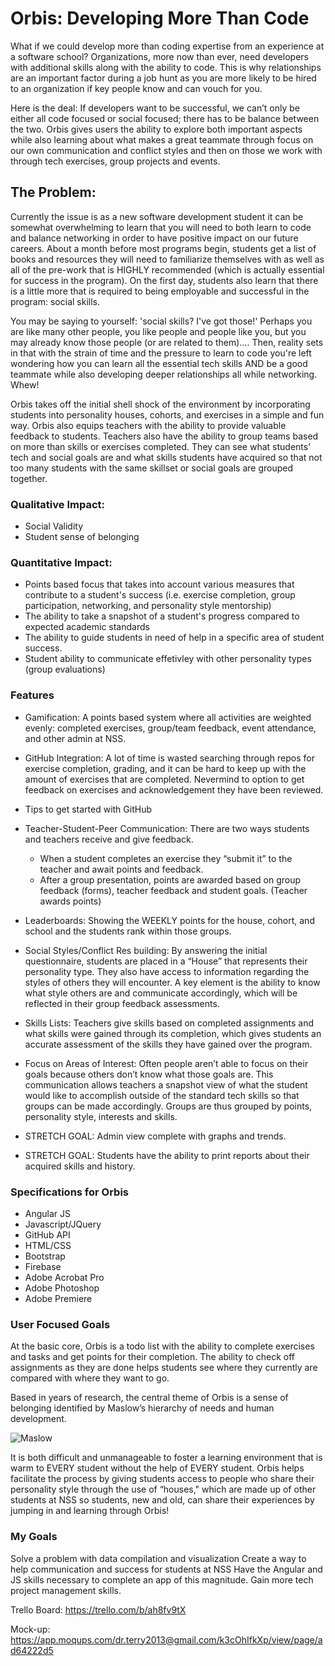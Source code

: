 # Orbis: Developing More Than Code

What if we could develop more than coding expertise from an experience at a software school? Organizations, more now than ever, need developers with additional skills along with the ability to code. This is why relationships are an important factor during a job hunt as you are more likely to be hired to an organization if key people know and can vouch for you.

Here is the deal: If developers want to be successful, we can’t only be either all code focused or social focused; there has to be balance between the two. Orbis gives users the ability to explore both important aspects while also learning about what makes a great teammate through focus on our own communication and conflict styles and then on those we work with through tech exercises, group projects and events.
## The Problem:
Currently the issue is as a new software development student it can be somewhat overwhelming to learn that you will need to both learn to code and balance networking in order to have positive impact on our future careers. About a month before most programs begin, students get a list of books and resources they will need to familiarize themselves with as well as all of the pre-work that is HIGHLY recommended (which is actually essential for success in the program). On the first day, students also learn that there is a little more that is required to being employable and successful in the program: social skills.

You may be saying to yourself: 'social skills? I've got those!' Perhaps you are like many other people, you like people and people like you, but you may already know those people (or are related to them)…. Then, reality sets in that with the strain of time and the pressure to learn to code you're left wondering how you can learn all the essential tech skills AND be a good teammate while also developing deeper relationships all while networking. Whew! 

Orbis takes off the initial shell shock of the environment by incorporating students into personality houses, cohorts, and exercises in a simple and fun way. Orbis also equips teachers with the ability to provide valuable feedback to students. Teachers also have the ability to group teams based on more than skills or exercises completed. They can see what students’ tech and social goals are and what skills students have acquired so that not too many students with the same skillset or social goals are grouped together.

### Qualitative Impact:
- Social Validity
- Student sense of belonging

### Quantitative Impact:
- Points based focus that takes into account various measures that contribute to a student's success (i.e. exercise completion, group participation, networking, and personality style mentorship)
- The ability to take a snapshot of a student's progress compared to expected academic standards
- The ability to guide students in need of help in a specific area of student success.
- Student ability to communicate effetivley with other personality types (group evaluations)

### Features
- Gamification: A points based system where all activities are weighted evenly: completed exercises, group/team feedback, event attendance, and other admin at NSS.

- GitHub Integration: A lot of time is wasted searching through repos for exercise completion, grading, and it can be hard to keep up with the amount of exercises that are completed. Nevermind to option to get feedback on exercises and acknowledgement they have been reviewed.
- Tips to get started with GitHub
- Teacher-Student-Peer Communication: There are two ways students and teachers receive and give feedback. 
  - When a student completes an exercise they “submit it” to the teacher and await points and feedback. 
  - After a group presentation, points are awarded based on group feedback (forms), teacher feedback  and student goals. (Teacher awards points)
- Leaderboards: Showing the WEEKLY points for the house, cohort, and school and the students rank within those groups.
- Social Styles/Conflict Res building: By answering the initial questionnaire, students are placed in a “House” that represents their personality type. They also have access to information regarding the styles of others they will encounter. A key element is the ability to know what style others are and communicate accordingly, which will be reflected in their group feedback assessments.
- Skills Lists: Teachers give skills based on completed assignments and what skills were gained through its completion, which gives students an accurate assessment of the skills they have gained over the program.
- Focus on Areas of Interest: Often people aren’t able to focus on their goals because others don’t know what those goals are. This communication allows teachers a snapshot view of what the student would like to accomplish outside of the standard tech skills so that groups can be made accordingly. Groups are thus grouped by points, personality style, interests and skills.
- STRETCH GOAL: Admin view complete with graphs and trends.
- STRETCH GOAL: Students have the ability to print reports about their acquired skills and history.

### Specifications for Orbis
- Angular JS
- Javascript/JQuery
- GitHub API
- HTML/CSS
- Bootstrap
- Firebase
- Adobe Acrobat Pro
- Adobe Photoshop
- Adobe Premiere

### User Focused Goals
At the basic core, Orbis is a todo list with the ability to complete exercises and tasks and get points for their completion. The ability to check off assignments as they are done helps students see where they currently are compared with where they want to go.

Based in years of research, the central theme of Orbis is a sense of belonging identified by Maslow’s hierarchy of needs and human development. 

![Maslow](https://upload.wikimedia.org/wikipedia/commons/thumb/6/60/Maslow%27s_Hierarchy_of_Needs.svg/640px-Maslow%27s_Hierarchy_of_Needs.svg.png)

It is both difficult and unmanageable to foster a learning environment that is warm to EVERY student without the help of EVERY student. Orbis helps facilitate the process by giving students access to people who share their personality style through the use of  “houses," which are made up of other students at NSS so students, new and old, can share their experiences by jumping in and learning through Orbis!

### My Goals
Solve a problem with data compilation and visualization
Create a way to help communication and success for students at NSS
Have the Angular and JS skills necessary to complete an app of this magnitude. 
Gain more tech project management skills.

Trello Board:
https://trello.com/b/ah8fv9tX

Mock-up:
https://app.moqups.com/dr.terry2013@gmail.com/k3cOhIfkXp/view/page/ad64222d5

